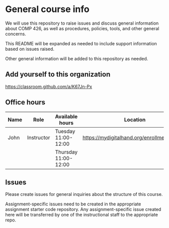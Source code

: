 # General course info

We will use this repository to raise issues and discuss general information about COMP 426, as well as procedures, policies, tools, and other general concerns.

This README will be expanded as needed to include support information based on issues raised. 

Other general information will be added to this repository as needed.

## Add yourself to this organization

https://classroom.github.com/a/K67Jn-Px

## Office hours

| Name | Role | Available hours | Location |
| --- | --- | --- | --- |
| John | Instructor | Tuesday 11:00-12:00 | https://mydigitalhand.org/enrollment/30895 |
|             |            | Thursday 11:00-12:00 |   |

## Issues

Please create issues for general inquiries about the structure of this course.

Assignment-specific issues need to be created in the appropriate assignment starter code repository.
Any assignment-specific issue created here will be transferred by one of the instructional staff to the appropriate repo.
